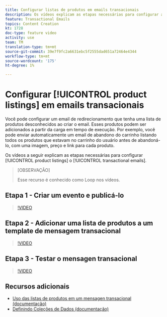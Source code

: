 ```yaml
---
title: Configurar listas de produtos em emails transacionais
description: Os vídeos explicam as etapas necessárias para configurar as listas de produtos em emails transacionais no Adobe Campaign Standard (ACS).
feature: Transactional Emails
topics: Content Creation
kt: 1728
doc-type: feature video
activity: use
team: TM
translation-type: tm+mt
source-git-commit: 39e7f9fc2a6631ebc5f2555dad651a72464e4344
workflow-type: tm+mt
source-wordcount: '175'
ht-degree: 1%

---
```



# Configurar [!UICONTROL product listings] em emails transacionais

Você pode configurar um email de redirecionamento que tenha uma lista de produtos desconhecidos ao criar o email. Esses produtos podem ser adicionados a partir da carga em tempo de execução. Por exemplo, você pode enviar automaticamente um email de abandono do carrinho listando todos os produtos que estavam no carrinho do usuário antes de abandoná-lo, com uma imagem, preço e link para cada produto.

Os vídeos a seguir explicam as etapas necessárias para configurar [!UICONTROL product listings] o [!UICONTROL transactional emails].

>[OBSERVAÇÃO]
>
>Esse recurso é conhecido como Loop nos vídeos.

## Etapa 1 - Criar um evento e publicá-lo

>[!VIDEO](https://video.tv.adobe.com/v/25914?quality=12)

## Etapa 2 - Adicionar uma lista de produtos a um template de mensagem transacional

>[!VIDEO](https://video.tv.adobe.com/v/25915?quality=12)

## Etapa 3 - Testar o mensagen transacional

>[!VIDEO](https://video.tv.adobe.com/v/25916?quality=12)

## Recursos adicionais

* [Uso das listas de produtos em um mensagen transacional (documentação)](https://docs.adobe.com/content/help/en/campaign-standard/using/communication-channels/transactional-messaging/event-transactional-messages.html#using-product-listings-in-a-transactional-message)
* [Definindo Coleções de Dados (documentação)](https://docs.adobe.com/content/help/en/campaign-standard/using/administrating/configuring-channels/configuring-transactional-messaging.html#defining-data-collections)
